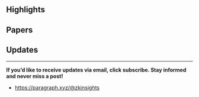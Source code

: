 ## Highlights

## Papers

## Updates



---

**If you’d like to receive updates via email, click subscribe. Stay informed and never miss a post!**

- <https://paragraph.xyz/@zkinsights>